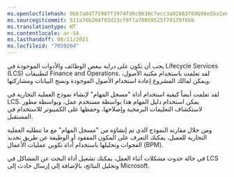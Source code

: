 ```yaml
---
ms.openlocfilehash: 0bb7a0d775987f3974fd0c0630c7ecc3a02863f69b98e5ba1e6573bdc21a5644
ms.sourcegitcommit: 511a76b204f93d23cf9f7a70059525f79170f6bb
ms.translationtype: HT
ms.contentlocale: ar-SA
ms.lasthandoff: 08/11/2021
ms.locfileid: "7059204"
---
```

يجب أن تكون على دراية ببعض الوظائف والأدوات الموجودة في Lifecycle Services (LCS) لتطبيقات Finance and Operations. لقد تعلمت باستخدام مكتبة الأصول، ويمكن لمالك المشروع إعادة استخدام الأصول الموجودة ونسخ البيانات ومشاركتها.

لقد تعلمت أيضاً كيفية استخدام أداة "مسجل المهام" لإنشاء نموذج العملية التجارية في LCS. يمكن استخدام دليل المهام هذا بواسطة مستخدم عمل، وبواسطة مطور لاستكشاف التعليمات البرمجية وإصلاحها، وحفظها على الكمبيوتر للاستخدام في المستقبل.

ومن خلال مقارنة النموذج الذي تم إنشاؤه من "مسجل المهام" مع ما تتطلبه العملية التجارية للعميل، يمكنك التعرف على المكون المفقود أو الوظيفة عن طريق تحديد الفجوات وتحليلها باستخدام أداة تكوين عمليات الأعمال (BPM).

في حالة حدوث مشكلات أثناء العمل، يمكنك تشغيل أداة البحث عن المشاكل في LCS وتحليل النتائج، بالإضافة إلى إرسال حادث إلى Microsoft.
 
